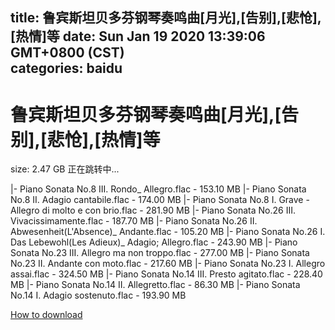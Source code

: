 
title: 鲁宾斯坦贝多芬钢琴奏鸣曲[月光],[告别],[悲怆],[热情]等
date: Sun Jan 19 2020 13:39:06 GMT+0800 (CST)    
categories: baidu
---

# 鲁宾斯坦贝多芬钢琴奏鸣曲[月光],[告别],[悲怆],[热情]等
size: 2.47 GB
 正在跳转中...
 
|- Piano Sonata No.8 III. Rondo_ Allegro.flac - 153.10 MB
|- Piano Sonata No.8 II. Adagio cantabile.flac - 174.00 MB
|- Piano Sonata No.8 I. Grave - Allegro di molto e con brio.flac - 281.90 MB
|- Piano Sonata No.26 III. Vivacissimamente.flac - 187.70 MB
|- Piano Sonata No.26 II. Abwesenheit(L'Absence)_ Andante.flac - 105.20 MB
|- Piano Sonata No.26 I. Das Lebewohl(Les Adieux)_ Adagio; Allegro.flac - 243.90 MB
|- Piano Sonata No.23 III. Allegro ma non troppo.flac - 277.00 MB
|- Piano Sonata No.23 II. Andante con moto.flac - 217.60 MB
|- Piano Sonata No.23 I. Allegro assai.flac - 324.50 MB
|- Piano Sonata No.14 III. Presto agitato.flac - 228.40 MB
|- Piano Sonata No.14 II. Allegretto.flac - 86.30 MB
|- Piano Sonata No.14 I. Adagio sostenuto.flac - 193.90 MB

[How to download](https://bpcam.bemobtrk.com/go/2ceec3aa-1ca2-46d6-b9ff-aaa5c184517c?jno=337)